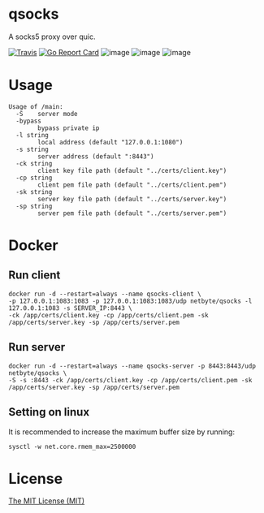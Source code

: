 # qsocks

A socks5 proxy over quic.

[![Travis](https://travis-ci.com/net-byte/qsocks.svg?branch=main)](https://github.com/net-byte/qsocks)
[![Go Report Card](https://goreportcard.com/badge/github.com/net-byte/qsocks)](https://goreportcard.com/report/github.com/net-byte/qsocks)
![image](https://img.shields.io/badge/License-MIT-orange)
![image](https://img.shields.io/badge/License-Anti--996-red)
![image](https://img.shields.io/github/downloads/net-byte/qsocks/total.svg)

# Usage
```
Usage of /main:
  -S    server mode
  -bypass
        bypass private ip
  -l string
        local address (default "127.0.0.1:1080")
  -s string
        server address (default ":8443")
  -ck string
        client key file path (default "../certs/client.key")
  -cp string
        client pem file path (default "../certs/client.pem")
  -sk string
        server key file path (default "../certs/server.key")
  -sp string
        server pem file path (default "../certs/server.pem")
```

# Docker

## Run client
```
docker run -d --restart=always --name qsocks-client \
-p 127.0.0.1:1083:1083 -p 127.0.0.1:1083:1083/udp netbyte/qsocks -l 127.0.0.1:1083 -s SERVER_IP:8443 \
-ck /app/certs/client.key -cp /app/certs/client.pem -sk /app/certs/server.key -sp /app/certs/server.pem

```

## Run server
```
docker run -d --restart=always --name qsocks-server -p 8443:8443/udp netbyte/qsocks \
-S -s :8443 -ck /app/certs/client.key -cp /app/certs/client.pem -sk /app/certs/server.key -sp /app/certs/server.pem
```

## Setting on linux
It is recommended to increase the maximum buffer size by running:
```
sysctl -w net.core.rmem_max=2500000
```

# License
[The MIT License (MIT)](https://raw.githubusercontent.com/net-byte/qsocks/main/LICENSE)


